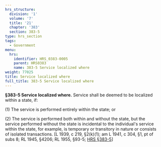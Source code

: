 ```yaml
---
hrs_structure:
  division: '1'
  volume: '7'
  title: '21'
  chapter: '383'
  section: 383-5
type: hrs_section
tags:
  - Government
menu:
  hrs:
    identifier: HRS_0383-0005
    parent: HRS0383
    name: 383-5 Service localized where
weight: 77025
title: Service localized where
full_title: 383-5 Service localized where
---
```

**§383-5 Service localized where.** Service shall be deemed to be localized within a state, if:

(1) The service is performed entirely within the state; or

(2) The service is performed both within and without the state, but the service performed without the state is incidental to the individual's service within the state, for example, is temporary or transitory in nature or consists of isolated transactions. [L 1939, c 219, §2(k)(1); am L 1941, c 304, §1, pt of subs 8; RL 1945, §4206; RL 1955, §93-5; [HRS §383-5](/title-21/chapter-383/section-383-5/)]